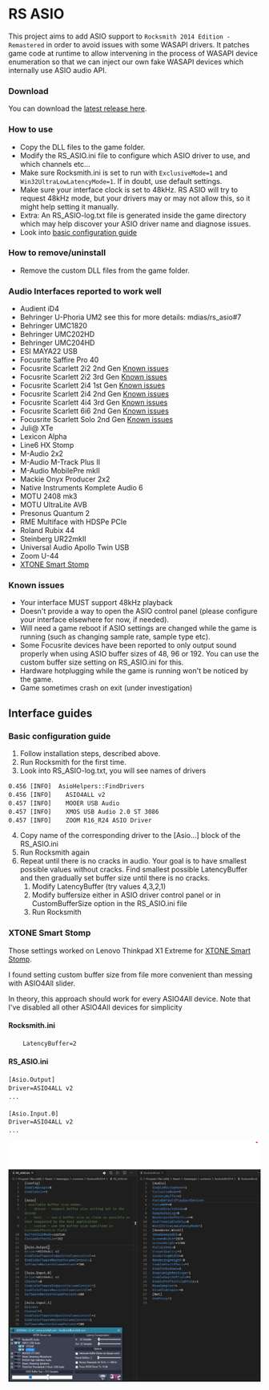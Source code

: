 # RS ASIO

This project aims to add ASIO support to `Rocksmith 2014 Edition - Remastered` in order to avoid issues with some WASAPI drivers.
It patches game code at runtime to allow intervening in the process of WASAPI device enumeration so that we can inject our own fake WASAPI devices which internally use ASIO audio API.

### Download

You can download the [latest release here](https://github.com/mdias/rs_asio/releases/latest).

### How to use

- Copy the DLL files to the game folder.
- Modify the RS_ASIO.ini file to configure which ASIO driver to use, and which channels etc...
- Make sure Rocksmith.ini is set to run with `ExclusiveMode=1` and `Win32UltraLowLatencyMode=1`. If in doubt, use default settings.
- Make sure your interface clock is set to 48kHz. RS ASIO will try to request 48kHz mode, but your drivers may or may not allow this, so it might help setting it manually.
- Extra: An RS_ASIO-log.txt file is generated inside the game directory which may help discover your ASIO driver name and diagnose issues.
- Look into [basic configuration guide](#basic-configuration-guide)

### How to remove/uninstall

- Remove the custom DLL files from the game folder.

### Audio Interfaces reported to work well

- Audient iD4
- Behringer U-Phoria UM2 see this for more details: mdias/rs_asio#7
- Behringer UMC1820
- Behringer UMC202HD
- Behringer UMC204HD
- ESI MAYA22 USB
- Focusrite Saffire Pro 40
- Focusrite Scarlett 2i2 2nd Gen [Known issues](#known-issues)
- Focusrite Scarlett 2i2 3rd Gen [Known issues](#known-issues)
- Focusrite Scarlett 2i4 1st Gen [Known issues](#known-issues)
- Focusrite Scarlett 2i4 2nd Gen [Known issues](#known-issues)
- Focusrite Scarlett 4i4 3rd Gen [Known issues](#known-issues)
- Focusrite Scarlett 6i6 2nd Gen [Known issues](#known-issues)
- Focusrite Scarlett Solo 2nd Gen [Known issues](#known-issues)
- Juli@ XTe
- Lexicon Alpha
- Line6 HX Stomp
- M-Audio 2x2
- M-Audio M-Track Plus II
- M-Audio MobilePre mkII
- Mackie Onyx Producer 2x2
- Native Instruments Komplete Audio 6
- MOTU 2408 mk3
- MOTU UltraLite AVB
- Presonus Quantum 2
- RME Multiface with HDSPe PCIe
- Roland Rubix 44
- Steinberg UR22mkII
- Universal Audio Apollo Twin USB
- Zoom U-44
- [XTONE Smart Stomp](#XTONE-Smart-stomp)

### Known issues

- Your interface MUST support 48kHz playback
- Doesn't provide a way to open the ASIO control panel (please configure your interface elsewhere for now, if needed).
- Will need a game reboot if ASIO settings are changed while the game is running (such as changing sample rate, sample type etc).
- Some Focusrite devices have been reported to only output sound properly when using ASIO buffer sizes of 48, 96 or 192. You can use the custom buffer size setting on RS_ASIO.ini for this.
- Hardware hotplugging while the game is running won't be noticed by the game.
- Game sometimes crash on exit (under investigation)

## Interface guides

### Basic configuration guide

1. Follow installation steps, described above.
1. Run Rocksmith for the first time. 
1. Look into RS_ASIO-log.txt, you will see names of drivers

```txt
0.456 [INFO]  AsioHelpers::FindDrivers
0.456 [INFO]    ASIO4ALL v2
0.457 [INFO]    MOOER USB Audio
0.457 [INFO]    XMOS USB Audio 2.0 ST 3086
0.457 [INFO]    ZOOM R16_R24 ASIO Driver
```

4. Copy name of the corresponding driver to the [Asio...] block of the RS_ASIO.ini
1. Run Rocksmith again
1. Repeat until there is no cracks in audio. Your goal is to have smallest possible values without cracks. Find smallest possible LatencyBuffer and then gradually set buffer size until there is no cracks.
    1. Modify LatencyBuffer (try values 4,3,2,1)
    1. Modify buffersize either in ASIO driver control panel or in CustomBufferSize option in the RS_ASIO.ini file
    1. Run Rocksmith

### XTONE Smart Stomp

Those settings worked on Lenovo Thinkpad X1 Extreme for [XTONE Smart Stomp](https://www.xsonic.cc/XTONE).

I found setting custom buffer size from file more convenient than messing with ASIO4All slider.

In theory, this approach should work for every ASIO4All device. Note that I've disabled all other ASIO4All devices for simplicity

#### Rocksmith.ini

```txt
    LatencyBuffer=2
```

#### RS_ASIO.ini

```txt
[Asio.Output]
Driver=ASIO4ALL v2
...

[Asio.Input.0]
Driver=ASIO4ALL v2
...
```

![settings](docs/xtone_smartstomp.png "xtone smartstomp")
